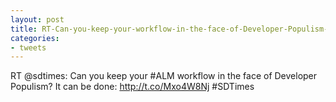```yaml
---
layout: post
title: RT-Can-you-keep-your-workflow-in-the-face-of-Developer-Populism-It-can-be-done
categories:
- tweets
---
```

RT @sdtimes: Can you keep your #ALM workflow in the face of Developer Populism? It can be done: http://t.co/Mxo4W8Nj #SDTimes